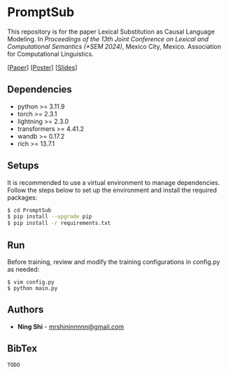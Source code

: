 # PromptSub
This repository is for the paper Lexical Substitution as Causal Language Modeling. In *Proceedings of the 13th Joint Conference on Lexical and Computational Semantics (\*SEM 2024)*, Mexico City, Mexico. Association for Computational Linguistics.

[[Paper](https://github.com/ShiningLab/PromptSub/blob/main/assets/paper.pdf)] [[Poster](https://github.com/ShiningLab/PromptSub/blob/main/assets/poster.pdf)] [[Slides](https://github.com/ShiningLab/PromptSub/blob/main/assets/slides.pdf)]

## Dependencies
+ python >= 3.11.9
+ torch >= 2.3.1
+ lightning >= 2.3.0
+ transformers >= 4.41.2
+ wandb >= 0.17.2
+ rich >= 13.7.1

## Setups
It is recommended to use a virtual environment to manage dependencies. Follow the steps below to set up the environment and install the required packages:
```sh
$ cd PromptSub
$ pip install --upgrade pip
$ pip install -r requirements.txt
```

## Run
Before training, review and modify the training configurations in config.py as needed:
```
$ vim config.py
$ python main.py
```

## Authors
* **Ning Shi** - mrshininnnnn@gmail.com

## BibTex
```
TODO
```